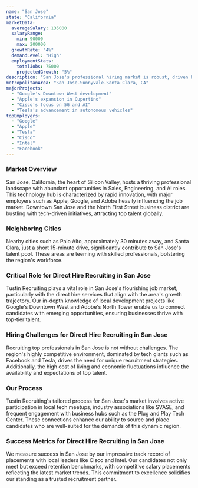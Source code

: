 ```yaml
---
name: "San Jose"
state: "California"
marketData:
  averageSalary: 135000
  salaryRange:
    min: 90000
    max: 200000
  growthRate: "4%"
  demandLevel: "High"
  employmentStats:
    totalJobs: 75000
    projectedGrowth: "5%"
description: "San Jose's professional hiring market is robust, driven by tech innovation and demand for skilled professionals in STEM fields."
metropolitanArea: "San Jose-Sunnyvale-Santa Clara, CA"
majorProjects:
  - "Google's Downtown West development"
  - "Apple's expansion in Cupertino"
  - "Cisco's focus on 5G and AI"
  - "Tesla's advancement in autonomous vehicles"
topEmployers:
  - "Google"
  - "Apple"
  - "Tesla"
  - "Cisco"
  - "Intel"
  - "Facebook"
---
```


### Market Overview
San Jose, California, the heart of Silicon Valley, hosts a thriving professional landscape with abundant opportunities in Sales, Engineering, and AI roles. This technology hub is characterized by rapid innovation, with major employers such as Apple, Google, and Adobe heavily influencing the job market. Downtown San Jose and the North First Street business district are bustling with tech-driven initiatives, attracting top talent globally.
### Neighboring Cities
Nearby cities such as Palo Alto, approximately 30 minutes away, and Santa Clara, just a short 15-minute drive, significantly contribute to San Jose's talent pool. These areas are teeming with skilled professionals, bolstering the region's workforce.

### Critical Role for Direct Hire Recruiting in San Jose
Tustin Recruiting plays a vital role in San Jose's flourishing job market, particularly with the direct hire services that align with the area's growth trajectory. Our in-depth knowledge of local development projects like Google's Downtown West and Adobe's North Tower enable us to connect candidates with emerging opportunities, ensuring businesses thrive with top-tier talent.

### Hiring Challenges for Direct Hire Recruiting in San Jose
Recruiting top professionals in San Jose is not without challenges. The region's highly competitive environment, dominated by tech giants such as Facebook and Tesla, drives the need for unique recruitment strategies. Additionally, the high cost of living and economic fluctuations influence the availability and expectations of top talent.

### Our Process
Tustin Recruiting's tailored process for San Jose's market involves active participation in local tech meetups, industry associations like SVASE, and frequent engagement with business hubs such as the Plug and Play Tech Center. These connections enhance our ability to source and place candidates who are well-suited for the demands of this dynamic region.

### Success Metrics for Direct Hire Recruiting in San Jose
We measure success in San Jose by our impressive track record of placements with local leaders like Cisco and Intel. Our candidates not only meet but exceed retention benchmarks, with competitive salary placements reflecting the latest market trends. This commitment to excellence solidifies our standing as a trusted recruitment partner.